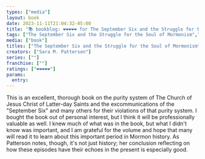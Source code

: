 ```yaml
---
types: ["media"]
layout: book
date: 2023-11-11T21:04:32-05:00
title: "📚 bookblog: ❤️❤️❤️❤️❤️ for The September Six and the Struggle for the Soul of Mormonism, by Sara M. Patterson"
tags: ["The September Six and the Struggle for the Soul of Mormonism","Sara M. Patterson","September Six","D. Michael Quinn","Lavina Fielding Anderson","Mormonism","BYU","Church of Jesus Christ of Latter-day Saints"]
media: ["book"]
titles: ["The September Six and the Struggle for the Soul of Mormonism"]
creators: ["Sara M. Patterson"]
series: [""]
franchise: [""]
ratings: ["❤️❤️❤️❤️❤️"]
params:
  entry:
---
```


This is an excellent, thorough book on the purity system of The Church of Jesus Christ of Latter-day Saints and the excommunications of the "September Six" and many others for their violations of that purity system. I bought the book out of personal interest, but I think it will be professionally valuable as well. I knew much of what was in the book, but what I didn't know was important, and I am grateful for the volume and hope that many will read it to learn about this important period in Mormon history. As Patterson notes, though, it's not just history; her conclusion reflecting on how these episodes have their echoes in the present is especially good.
